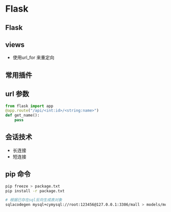 # Flask

## Flask

## views

- 使用url_for 来重定向

## 常用插件

## url 参数

```python
from flask import app
@app.route("/api/<int:id>/<string:name>")
def get_name():
    pass
```

## 会话技术

- 长连接
- 短连接


## pip 命令

```bash
pip freeze > package.txt
pip install -r package.txt

# 根据已存在sql反向生成表对象 
sqlacodegen mysql+cymysql://root:123456@127.0.0.1:3306/mall > models/models_tmp.py
```